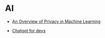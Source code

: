 # AI

* [An Overview of Privacy in Machine Learning](https://arxiv.org/pdf/2005.08679.pdf)

* [Chatgpt for devs](https://learn.deeplearning.ai/chatgpt-prompt-eng)
